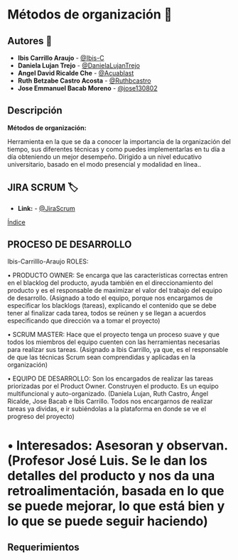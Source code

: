 
# Métodos de organización :notebook:

## Autores :pencil:
* **Ibis Carrillo Araujo** - [@Ibis-C](https://github.com/Ibis-C "@Ibis-C")
* **Daniela Lujan Trejo** - [@DanielaLujanTrejo](https://github.com/DanielaLujanTrejo "@DanielaLujanTrejo") 
* **Angel David Ricalde Che** - [@Acuablast](https://github.com/Acuablast "@JAcuablast")
* **Ruth Betzabe Castro Acosta** - [@Ruthbcastro](https://github.com/Ruthbcastro "@Ruthbcastro")
* **Jose Emmanuel Bacab Moreno** - [@jose130802](https://github.com/jose130802 "jose130802")
## Descripción
**Métodos de organización:**

Herramienta en la que se da a conocer la importancia de la organización del tiempo, sus diferentes técnicas y como puedes implementarlas en tu día a día obteniendo un mejor desempeño. Dirigido a un nivel educativo universitario, basado en el modo presencial y modalidad en línea..

## JIRA SCRUM :label:

* **Link:** - [@JiraScrum](https://metodos-de-organizacion.atlassian.net/jira/software/projects/PFIS/boards/2)

[Índice](https://github.com/Ibis-C/Metodos-de-organizaci-n/tree/main#%C3%ADndice "íNDICE")

## PROCESO DE DESARROLLO

 Ibis-Carrilllo-Araujo
ROLES:

•	PRODUCTO OWNER: Se encarga que las características correctas entren en el blacklog del producto, ayuda también en el direccionamiento del producto y es el responsable de maximizar el valor del trabajo del equipo de desarrollo. (Asignado a todo el equipo, porque nos encargamos de especificar los blacklogs (tareas), explicando el contenido que se debe tener al finalizar cada tarea, todos se reúnen y se llegan a acuerdos especificando que dirección va a tomar el proyecto)

•	SCRUM MASTER: Hace que el proyecto tenga un proceso suave y que todos los miembros del equipo cuenten con las herramientas necesarias para realizar sus tareas. (Asignado a Ibis Carrillo, ya que, es el responsable de que las técnicas Scrum sean comprendidas y aplicadas en la organización)

•	EQUIPO DE DESARROLLO: Son los encargados de realizar las tareas priorizadas por el Product Owner. Construyen el producto. Es un equipo multifuncional y auto-organizado. (Daniela Lujan, Ruth Castro, Ángel Ricalde, Jose Bacab e Ibis Carrillo. Todos nos encargarnos de realizar tareas ya dividas, e ir subiéndolas a la plataforma en donde se ve el progreso del proyecto)

•	Interesados: Asesoran y observan. (Profesor José Luis. Se le dan los detalles del producto y nos da una retroalimentación, basada en lo que se puede mejorar, lo que está bien y lo que se puede seguir haciendo)
=======
## Requerimientos ##

